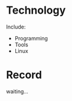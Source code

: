 <!-- TITLE: Cxl's Wiki -->
<!-- SUBTITLE: small long is the best long in the word :D-->

# Technology

Include:
- Programming
- Tools
- Linux


# Record

waiting...
